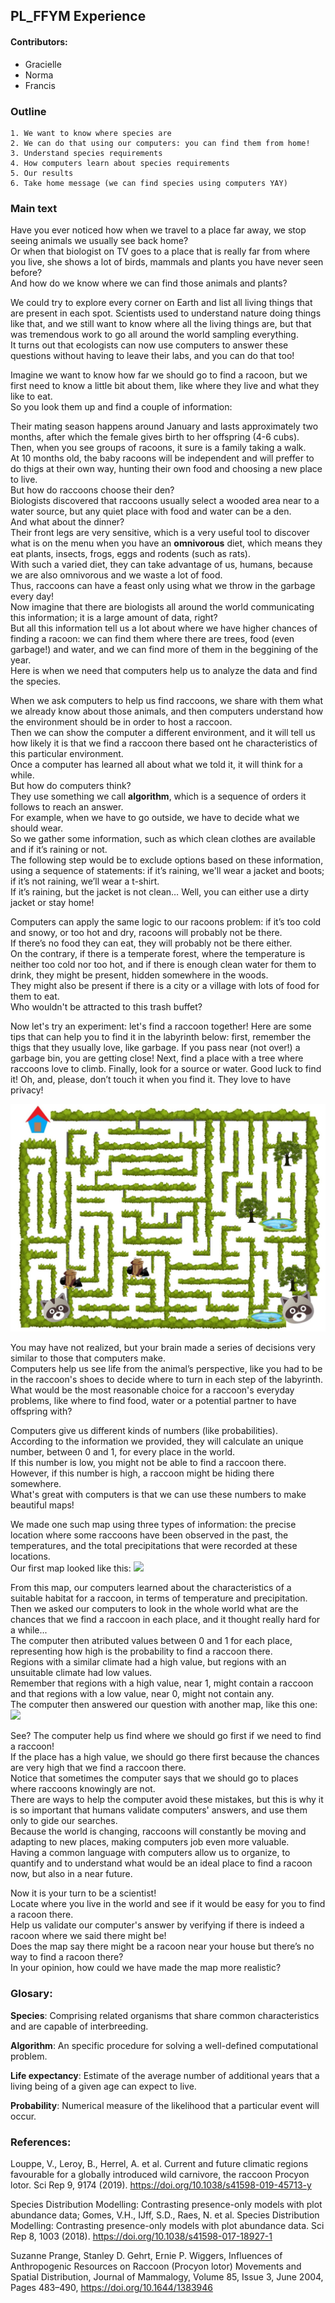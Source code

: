 ## PL_FFYM Experience
#### Contributors:

- Gracielle  
- Norma  
- Francis  

### Outline

    1. We want to know where species are  
    2. We can do that using our computers: you can find them from home!  
    3. Understand species requirements  
    4. How computers learn about species requirements  
    5. Our results  
    6. Take home message (we can find species using computers YAY)  


### Main text
Have you ever noticed how when we travel to a place far away, we stop seeing animals we usually see back home?  
Or when that biologist on TV goes to a place that is really far from where you live, she shows a lot of birds, mammals and plants you have never seen before?  
And how do we know where we can find those animals and plants?  

We could try to explore every corner on Earth and list all living things that are present in each spot. 
Scientists used to understand nature doing things like that, and we still want to know where all the living things are, but that was tremendous work to go all around the world sampling everything.  
It turns out that ecologists can now use computers to answer these questions without having to leave their labs, and you can do that too!  

Imagine we want to know how far we should go to find a racoon, but we first need to know a little bit about them, like where they live and what they like to eat.  
So you look them up and find a couple of information:  

Their mating season happens around January and lasts approximately two months, after which the female gives birth to her offspring (4-6 cubs).  
Then, when you see groups of racoons, it sure is a family taking a walk.  
At 10 months old, the baby racoons will be independent and will preffer to do thigs at their own way, hunting their own food and choosing a new place to live.  
But how do raccoons choose their den?  
Biologists discovered that raccoons usually select a wooded area near to a water source, but any quiet place with food and water can be a den.  
And what about the dinner?  
Their front legs are very sensitive, which is a very useful tool to discover what is on the menu when you have an **omnivorous** diet, which means they eat plants, insects, frogs, eggs and rodents (such as rats).  
With such a varied diet, they can take advantage of us, humans, because we are also omnivorous and we waste a lot of food.  
Thus, raccoons can have a feast only using what we throw in the garbage every day!  
Now imagine that there are biologists all around the world communicating this information; it is a large amount of data, right?  
But all this information tell us a lot about where we have higher chances of finding a racoon: we can find them where there are trees, food (even garbage!) and water, and we can find more of them in the beggining of the year.  
Here is when we need that computers help us to analyze the data and find the species.

When we ask computers to help us find raccoons, we share with them what we already know about those animals, and then computers understand how the environment should be in order to host a raccoon.  
Then we can show the computer a different environment, and it will tell us how likely it is that we find a raccoon there based ont he characteristics of this particular environment.  
Once a computer has learned all about what we told it, it will think for a while.  
But how do computers think?  
They use something we call **algorithm**, which is a sequence of orders it follows to reach an answer.  
For example, when we have to go outside, we have to decide what we should wear.  
So we gather some information, such as which clean clothes are available and if it’s raining or not.  
The following step would be to exclude options based on these information, using a sequence of statements: if it’s raining, we'll wear a jacket and boots; if it’s not raining, we’ll wear a t-shirt.  
If it’s raining, but the jacket is not clean… Well, you can either use a dirty jacket or stay home!

Computers can apply the same logic to our racoons problem: if it’s too cold and snowy, or too hot and dry, racoons will probably not be there.  
If there’s no food they can eat, they will probably not be there either.  
On the contrary, if there is a temperate forest, where the temperature is neither too cold nor too hot, and if there is enough clean water for them to drink, they might be present, hidden somewhere in the woods.  
They might also be present if there is a city or a village with lots of food for them to eat.  
Who wouldn't be attracted to this trash buffet?

Now let's try an experiment: let's find a raccoon together! 
Here are some tips that can help you to find it in the labyrinth below: first, remember the thigs that they usually love, like garbage. If you pass near (not over!) a garbage bin, you are getting close! Next, find a place with a tree where raccoons love to climb. Finally, look for a source or water. Good luck to find it! Oh, and, please, don’t touch it when you find it. They love to have privacy!  

![Raccoon labyrinth](https://github.com/PoisotLab/ms_frontiers_kids/blob/master/images/Laberinto%20final.jpg)

You may have not realized, but your brain made a series of decisions very similar to those that computers make.  
Computers help us see life from the animal’s perspective, like you had to be in the raccoon's shoes to decide where to turn in each step of the labyrinth.  
What would be the most reasonable choice for a raccoon's everyday problems, like where to find food, water or a potential partner to have offspring with?  

Computers give us different kinds of numbers (like probabilities).  
According to the information we provided, they will calculate an unique number, between 0 and 1, for every place in the world.  
If this number is low, you might not be able to find a raccoon there.  
However, if this number is high, a raccoon might be hiding there somewhere.  
What's great with computers is that we can use these numbers to make beautiful maps!

We made one such map using three types of information: the  precise location where some raccoons have been observed in the past, the temperatures, and the total precipitations that were recorded at these locations.  
Our first map looked like this:
![](https://github.com/PoisotLab/ms_frontiers_kids/blob/gd/map-emoji/fig/occurrences_emojis.png)

From this map, our computers learned about the characteristics of a suitable habitat for a raccoon, in terms of temperature and precipitation.  
Then we asked our computers to look in the whole world what are the chances that we find a raccoon in each place, and it thought really hard for a while...  
The computer then atributed values between 0 and 1 for each place, representing how high is the probability to find a raccoon there.  
Regions with a similar climate had a high value, but regions with an unsuitable climate had low values.  
Remember that regions with a high value, near 1, might contain a raccoon and that regions with a low value, near 0, might not contain any.  
The computer then answered our question with another map, like this one:
![](https://github.com/PoisotLab/ms_frontiers_kids/blob/gd/map-emoji/fig/predictions.png)

See? The computer help us find where we should go first if we need to find a raccoon!  
If the place has a high value, we should go there first because the chances are very high that we find a raccoon there.  
Notice that sometimes the computer says that we should go to places where raccoons knowingly are not.  
There are ways to help the computer avoid these mistakes, but this is why it is so important that humans validate computers' answers, and use them only to gide our searches.  
Because the world is changing, raccoons will constantly be moving and adapting to new places, making computers job even more valuable.  
Having a common language with computers allow us to organize, to quantify and to understand what would be an ideal place to find a racoon now, but also in a near future.    

Now it is your turn to be a scientist!  
Locate where you live in the world and see if it would be easy for you to find a racoon there.  
Help us validate our computer's answer by verifying if there is indeed a racoon where we said there might be!  
Does the map say there might be a racoon near your house but there’s no way to find a racoon there?  
In your opinion, how could we have made the map more realistic?

### Glosary:

**Species**: Comprising related organisms that share common characteristics and are capable of interbreeding.

**Algorithm**: An specific procedure for solving a well-defined computational problem.

**Life expectancy**: Estimate of the average number of additional years that a living being of a given age can expect to live.

**Probability**: Numerical measure of the likelihood that a particular event will occur.

### References: 

Louppe, V., Leroy, B., Herrel, A. et al. Current and future climatic regions favourable for a globally introduced wild carnivore, the raccoon Procyon lotor. Sci Rep 9, 9174 (2019). https://doi.org/10.1038/s41598-019-45713-y

Species Distribution Modelling: Contrasting presence-only models with plot abundance data; Gomes, V.H., IJff, S.D., Raes, N. et al. Species Distribution Modelling: Contrasting presence-only models with plot abundance data. Sci Rep 8, 1003 (2018). https://doi.org/10.1038/s41598-017-18927-1

Suzanne Prange, Stanley D. Gehrt, Ernie P. Wiggers, Influences of Anthropogenic Resources on Raccoon (Procyon lotor) Movements and Spatial Distribution, Journal of Mammalogy, Volume 85, Issue 3, June 2004, Pages 483–490, https://doi.org/10.1644/1383946


